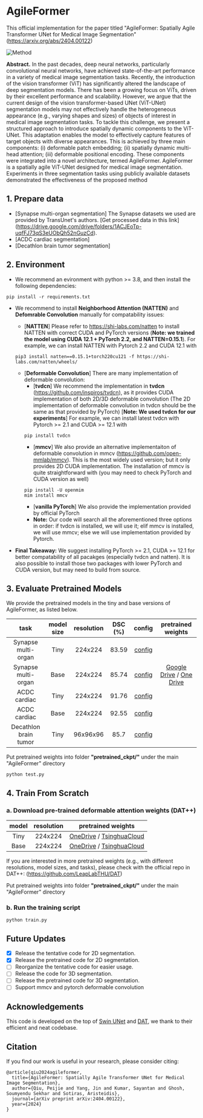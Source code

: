# AgileFormer
This official implementation for the paper titled "AgileFormer: Spatially Agile Transformer UNet for Medical Image Segmentation" (https://arxiv.org/abs/2404.00122)

![Method](figures/cover.jpg)

**Abstract.** In the past decades, deep neural networks, particularly convolutional neural networks, have achieved state-of-the-art performance in a variety of medical image segmentation tasks. Recently, the introduction of the vision transformer (ViT) has significantly altered the landscape of deep segmentation models. There has been a growing focus on ViTs, driven by their excellent performance and scalability. However, we argue that the current design of the vision transformer-based UNet (ViT-UNet) segmentation models may not effectively handle the heterogeneous appearance (e.g., varying shapes and sizes) of objects of interest in medical image segmentation tasks. To tackle this challenge, we present a structured approach to introduce spatially dynamic components to the ViT-UNet. This adaptation enables the model to effectively capture features of target objects with diverse appearances. This is achieved by three main components: (i) deformable patch embedding; (ii) spatially dynamic multi-head attention; (iii) deformable positional encoding. These components were integrated into a novel architecture, termed AgileFormer. AgileFormer is a spatially agile ViT-UNet designed for medical image segmentation. Experiments in three segmentation tasks using publicly available datasets demonstrated the effectiveness of the proposed method

## 1. Prepare data

- [Synapse multi-organ segmentation] The Synapse datasets we used are provided by TransUnet's authors. [Get processed data in this link] (https://drive.google.com/drive/folders/1ACJEoTp-uqfFJ73qS3eUObQh52nGuzCd). 
- [ACDC cardiac segmentation]
- [Decathlon brain tumor segmentation]

## 2. Environment
- We recommend an evironment with python >= 3.8, and then install the following dependencies:
```
pip install -r requirements.txt
```

- We recommend to install **Neighborhood Attention (NATTEN)** and **Defomrable Convolution** manually for compatability issues:
    - [**NATTEN**] Please refer to https://shi-labs.com/natten to install NATTEN with correct CUDA and PyTorch versions (**Note: we trained the model using CUDA 12.1 + PyTorch 2.2, and NATTEN=0.15.1**). 
    For example, we can install NATTEN with Pytorch 2.2 and CUDA 12.1 with 
    ```
    pip3 install natten==0.15.1+torch220cu121 -f https://shi-labs.com/natten/wheels/
    ```
    - [**Deformable Convolution**] There are many implementation of deformable convolution:
        - [**tvdcn**] We recommend the implementation in **tvdcn** (https://github.com/inspiros/tvdcn), as it provides CUDA implementation of both 2D/3D deformable convolution (The 2D implementation of deformable convolution in tvdcn should be the same as that provided by PyTorch) [**Note: We used tvdcn for our experiments**]
        For example, we can install latest tvdcn with Pytorch >= 2.1 and CUDA >= 12.1 with
        ```
        pip install tvdcn
        ```
        - [**mmcv**] We also provide an alternative implementaiton of deformable convolution in mmcv (https://github.com/open-mmlab/mmcv). This is the most widely used version; but it only provides 2D CUDA implementation.
        The installation of mmcv is quite straightforward with (you may need to check PyTorch and CUDA version as well)
        ```
        pip install -U openmim 
        mim install mmcv
        ```
        - [**vanilla PyTorch**] We also provide the implementation provided by official PyTorch
        - **Note:** Our code will search all the aforementioned three options in order: if tvdcn is installed, we will use it; elif mmcv is installed, we will use mmcv; else we will use implementation provided by Pytorch.

- **Final Takeaway:** We suggest installing PyTorch >= 2.1, CUDA >= 12.1 for better compatability of all pacakges (especially tvdcn and natten). It is also possible to install those two packages with lower PyTorch and CUDA version, but may need to build from source. 

## 3. Evaluate Pretrained Models 
We provide the pretrained models in the tiny and base versions of AgileFormer, as listed below.

| task  | model size | resolution | DSC (%) | config | pretrained weights |
| :---: | :---: | :---: | :---: | :---: |:---: |
| Synapse multi-organ | Tiny | 224x224 | 83.59 | [config](configs/agileFormer_lite.yaml) | |
| Synapse multi-organ | Base | 224x224 | 85.74 | [config](configs/agileFormer_base.yaml) | [Google Drive](https://drive.google.com/file/d/1yGPZ2M2zJGhl-FVeQ9dGAYG9G_swNCAC/view?usp=sharing) / [One Drive](https://gowustl-my.sharepoint.com/:u:/r/personal/peijie_qiu_wustl_edu/Documents/AgileFormer_pretrained_ckpt/model_base_w_DS.pth?csf=1&web=1&e=1vAej1) |
| ACDC cardiac | Tiny | 224x224 | 91.76 | [config](configs/agileFormer_lite.yaml) | |
| ACDC cardiac | Base | 224x224 | 92.55 | [config](configs/agileFormer_base.yaml) | |
| Decathlon brain tumor | Tiny | 96x96x96 | 85.7 | [config](configs/agileFormer_lite.yaml) | |

Put pretrained weights into folder **"pretrained_ckpt/"** under the main "AgileFormer" directory
```
python test.py
```

## 4. Train From Scratch

### a. Download pre-trained deformable attention weights (DAT++)
| model  | resolution | pretrained weights |
| :---: | :---: | :---: | 
| Tiny | 224x224 | [OneDrive](https://1drv.ms/u/s!ApI0vb6wPqmtgrl-pI8MPFoll-ueNQ?e=bpdieu) / [TsinghuaCloud](https://cloud.tsinghua.edu.cn/f/14c5ddae10b642e68089/) |
| Base | 224x224 | [OneDrive](https://1drv.ms/u/s!ApI0vb6wPqmtgrl_P46QOehhgA0-wg?e=DJRAfw) / [TsinghuaCloud](https://cloud.tsinghua.edu.cn/f/8e30492404d348d89f25/) |

If you are interested in more pretrained weights (e.g., with different resolutions, model sizes, and tasks), please check with the official repo in DAT++: (https://github.com/LeapLabTHU/DAT)

Put pretrained weights into folder **"pretrained_ckpt/"** under the main "AgileFormer" directory

### b. Run the training script
```
python train.py
```

## Future Updates
- [x] Release the tentative code for 2D segmentation.
- [x] Release the pretrained code for 2D segmentation.
- [ ] Reorganize the tentative code for easier usage.
- [ ] Release the code for 3D segmentation.
- [ ] Release the pretrained code for 3D segmentation.
- [ ] Support mmcv and pytorch deformable convolution

## Acknowledgements

This code is developed on the top of [Swin UNet](https://github.com/HuCaoFighting/Swin-Unet) and [DAT](https://github.com/LeapLabTHU/DAT), we thank to their efficient and neat codebase. 

## Citation
If you find our work is useful in your research, please consider citing:

```
@article{qiu2024agileformer,
  title={AgileFormer: Spatially Agile Transformer UNet for Medical Image Segmentation},
  author={Qiu, Peijie and Yang, Jin and Kumar, Sayantan and Ghosh, Soumyendu Sekhar and Sotiras, Aristeidis},
  journal={arXiv preprint arXiv:2404.00122},
  year={2024}
}
```
